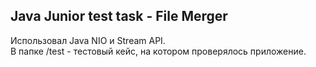 ## Java Junior test task - File Merger

Использовал Java NIO и Stream API.  
В папке /test - тестовый кейс, на котором проверялось приложение.